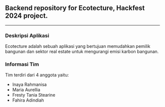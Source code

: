 ## Backend repository for Ecotecture, Hackfest 2024 project.

--- 

### Deskripsi Aplikasi
Ecotecture adalah sebuah aplikasi yang bertujuan memudahkan pemilik bangunan dan sektor real estate untuk mengurangi emisi karbon bangunan.

### Informasi Tim
Tim terdiri dari 4 anggota yaitu:
- Inaya Rahmanisa
- Maria Aurellia
- Fresty Tania Stearine
- Fahira Adindiah 


